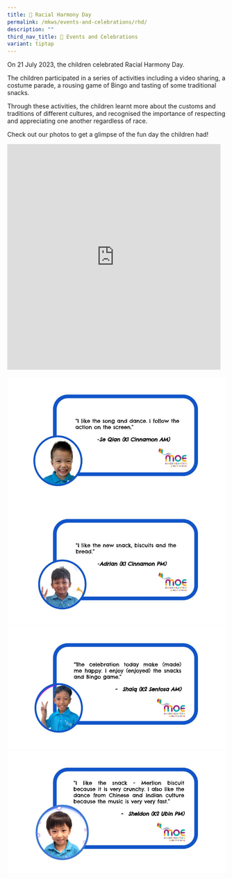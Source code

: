 ```yaml
---
title: 🤝 Racial Harmony Day
permalink: /mkws/events-and-celebrations/rhd/
description: ""
third_nav_title: 🎉 Events and Celebrations
variant: tiptap
---
```

On 21 July 2023, the children celebrated Racial Harmony Day.

The children participated in a series of activities including a video sharing, a costume parade, a rousing game of Bingo and tasting of some traditional snacks.
  
Through these activities, the children learnt more about the customs and traditions of different cultures, and recognised the importance of respecting and appreciating one another regardless of race.  
  
Check out our photos to get a glimpse of the fun day the children had!

<iframe src="https://docs.google.com/presentation/d/e/2PACX-1vSx2YAYZ7AbR6mt4v6ckjGsFngLcqyw_-Wh5bMjVA5wntP2UU-_DqTfpjfbuYUB0KIkkHGo3Y9_euYI/embed?start=true&amp;loop=true&amp;delayms=5000" frameborder="0" width="491" height="520" allowfullscreen="true"></iframe>

![](/images/MK/Event%20Reflections/RHD%202023/cinnamon%20am%20reflection.jpg)
![](/images/MK/Event%20Reflections/RHD%202023/cinnamon%20pm%20reflection.jpg)
![](/images/MK/Event%20Reflections/RHD%202023/sentosa%20am%20reflection.jpg)
![](/images/MK/Event%20Reflections/RHD%202023/ubin%20pm%20reflection.jpg)